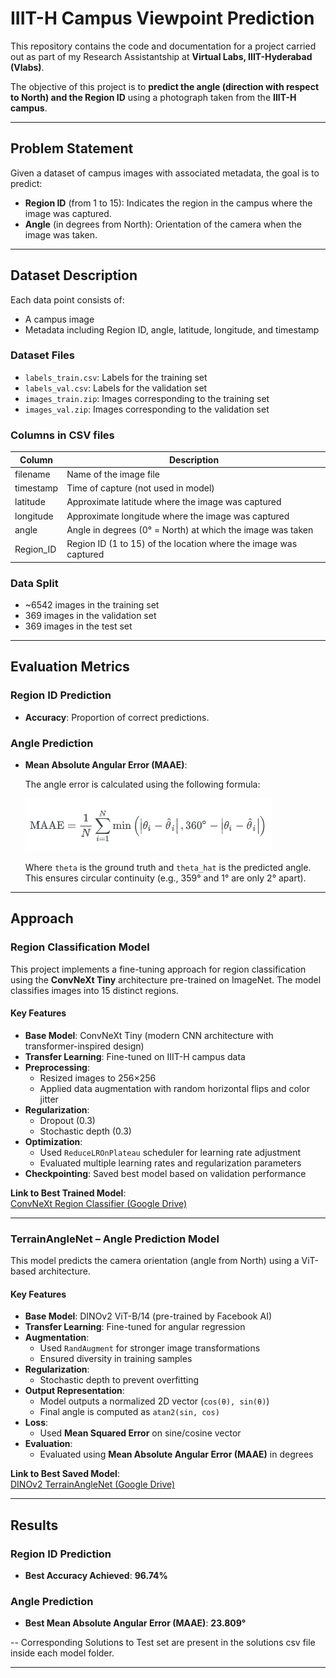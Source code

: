 # IIIT-H Campus Viewpoint Prediction

This repository contains the code and documentation for a project carried out as part of my Research Assistantship at **Virtual Labs, IIIT-Hyderabad (Vlabs)**.

The objective of this project is to **predict the angle (direction with respect to North) and the Region ID** using a photograph taken from the **IIIT-H campus**. 

---

## Problem Statement

Given a dataset of campus images with associated metadata, the goal is to predict:

- **Region ID** (from 1 to 15): Indicates the region in the campus where the image was captured.
- **Angle** (in degrees from North): Orientation of the camera when the image was taken.

---

##  Dataset Description

Each data point consists of:

- A campus image
- Metadata including Region ID, angle, latitude, longitude, and timestamp

### Dataset Files

- `labels_train.csv`: Labels for the training set
- `labels_val.csv`: Labels for the validation set
- `images_train.zip`: Images corresponding to the training set
- `images_val.zip`: Images corresponding to the validation set

### Columns in CSV files

| Column      | Description                                                                 |
|-------------|-----------------------------------------------------------------------------|
| filename    | Name of the image file                                                      |
| timestamp   | Time of capture (not used in model)                                         |
| latitude    | Approximate latitude where the image was captured                           |
| longitude   | Approximate longitude where the image was captured                          |
| angle       | Angle in degrees (0° = North) at which the image was taken                  |
| Region_ID   | Region ID (1 to 15) of the location where the image was captured            |

### Data Split

- ~6542 images in the training set
- 369 images in the validation set
- 369 images in the test set

---

## Evaluation Metrics

### Region ID Prediction

- **Accuracy**: Proportion of correct predictions.

### Angle Prediction

- **Mean Absolute Angular Error (MAAE)**:
  
  The angle error is calculated using the following formula:
  
  ![MAAE](maae.png)
  
  Where `theta` is the ground truth and `theta_hat` is the predicted angle. This ensures circular continuity (e.g., 359° and 1° are only 2° apart).


---

##  Approach

###  Region Classification Model

This project implements a fine-tuning approach for region classification using the **ConvNeXt Tiny** architecture pre-trained on ImageNet. The model classifies images into 15 distinct regions.

####  Key Features

- **Base Model**: ConvNeXt Tiny (modern CNN architecture with transformer-inspired design)
- **Transfer Learning**: Fine-tuned on IIIT-H campus data
- **Preprocessing**: 
  - Resized images to 256×256
  - Applied data augmentation with random horizontal flips and color jitter
- **Regularization**: 
  - Dropout (0.3)
  - Stochastic depth (0.3)
- **Optimization**:
  - Used `ReduceLROnPlateau` scheduler for learning rate adjustment
  - Evaluated multiple learning rates and regularization parameters
- **Checkpointing**: Saved best model based on validation performance

 **Link to Best Trained Model**:  
[ConvNeXt Region Classifier (Google Drive)](https://drive.google.com/file/d/1Z2WblIJPAGopGTaHa4q4-5OlOOfuHHAA/view?usp=drive_link)

---

###  TerrainAngleNet – Angle Prediction Model

This model predicts the camera orientation (angle from North) using a ViT-based architecture.

####  Key Features

- **Base Model**: DINOv2 ViT-B/14 (pre-trained by Facebook AI)
- **Transfer Learning**: Fine-tuned for angular regression
- **Augmentation**: 
  - Used `RandAugment` for stronger image transformations
  - Ensured diversity in training samples
- **Regularization**:
  - Stochastic depth to prevent overfitting
- **Output Representation**:
  - Model outputs a normalized 2D vector (`cos(θ), sin(θ)`)
  - Final angle is computed as `atan2(sin, cos)`
- **Loss**:
  - Used **Mean Squared Error** on sine/cosine vector
- **Evaluation**:
  - Evaluated using **Mean Absolute Angular Error (MAAE)** in degrees

 **Link to Best Saved Model**:  
[DINOv2 TerrainAngleNet (Google Drive)](https://drive.google.com/file/d/1lm-jnPq3r71e7kHFO8JMM6vln6CZ2Zrc/view?usp=sharing)


---

##  Results

### Region ID Prediction

- **Best Accuracy Achieved**: **96.74%**

### Angle Prediction

- **Best Mean Absolute Angular Error (MAAE)**: **23.809°**

-- Corresponding Solutions to Test set are present in the solutions csv file inside each model folder.

---


